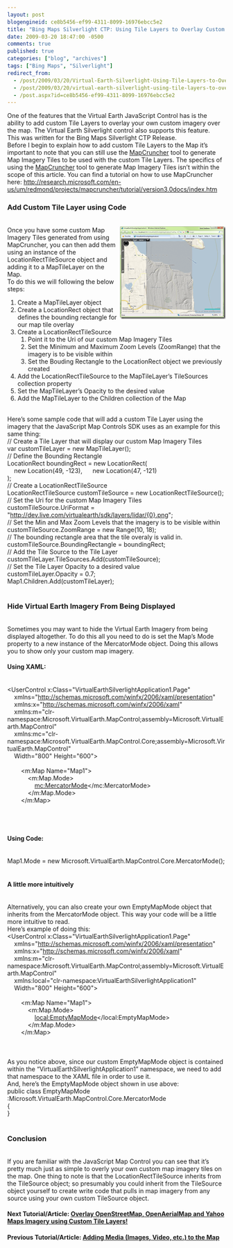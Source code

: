 ```yaml
---
layout: post
blogengineid: ce8b5456-ef99-4311-8099-16976ebcc5e2
title: "Bing Maps Silverlight CTP: Using Tile Layers to Overlay Custom Map Imagery"
date: 2009-03-20 18:47:00 -0500
comments: true
published: true
categories: ["blog", "archives"]
tags: ["Bing Maps", "Silverlight"]
redirect_from: 
  - /post/2009/03/20/Virtual-Earth-Silverlight-Using-Tile-Layers-to-Overlay-Custom-Map-Imagery
  - /post/2009/03/20/virtual-earth-silverlight-using-tile-layers-to-overlay-custom-map-imagery
  - /post.aspx?id=ce8b5456-ef99-4311-8099-16976ebcc5e2
---
```

<!-- more -->

One of the features that the Virtual Earth JavaScript Control has is the ability to add custom Tile Layers to overlay your own custom imagery over the map. The Virtual Earth Silverlight control also supports this feature.  
This was written for the Bing Maps Silverlight CTP Release.  
Before I begin to explain how to add custom Tile Layers to the Map it’s important to note that you can still use the <a href="http://dev.live.com/virtualearth/mapcruncher/" target="_blank">MapCruncher</a> tool to generate Map Imagery Tiles to be used with the custom Tile Layers. The specifics of using the <a href="http://dev.live.com/virtualearth/mapcruncher/" target="_blank">MapCruncher</a> tool to generate Map Imagery Tiles isn’t within the scope of this article. You can find a tutorial on how to use MapCruncher here: <a title="http://research.microsoft.com/en-us/um/redmond/projects/mapcruncher/tutorial/version3.0docs/index.htm" href="http://research.microsoft.com/en-us/um/redmond/projects/mapcruncher/tutorial/version3.0docs/index.htm">http://research.microsoft.com/en-us/um/redmond/projects/mapcruncher/tutorial/version3.0docs/index.htm</a>  <h3>Add Custom Tile Layer using Code</h3>  
<a href="/images/posts/VEJS_006_CustomTileLayer.png"><img style="border-right-width: 0px; display: inline; border-top-width: 0px; border-bottom-width: 0px; border-left-width: 0px" title="VEJS_006_CustomTileLayer" border="0" alt="VEJS_006_CustomTileLayer" align="right" src="/images/posts/VEJS_006_CustomTileLayer_thumb.png" width="244" height="214" /></a>Once you have some custom Map Imagery Tiles generated from using MapCruncher, you can then add them using an instance of the LocationRectTileSource object and adding it to a MapTileLayer on the Map.  
To do this we will following the below steps:  <ol>   <li>Create a MapTileLayer object </li>    <li>Create a LocationRect object that defines the bounding rectangle for our map tile overlay </li>    <li>Create a LocationRectTileSource      <ol>       <li>Point it to the Uri of our custom Map Imagery Tiles </li>        <li>Set the Minimum and Maximum Zoom Levels (ZoomRange) that the imagery is to be visible within </li>        <li>Set the Bouding Rectangle to the LocationRect object we previously created </li>     </ol>   </li>    <li>Add the LocationRectTileSource to the MapTileLayer’s TileSources collection property </li>    <li>Set the MapTileLayer’s Opacity to the desired value </li>    <li>Add the MapTileLayer to the Children collection of the Map </li> </ol>  
Here’s some sample code that will add a custom Tile Layer using the imagery that the JavaScript Map Controls SDK uses as an example for this same thing:  
// Create a Tile Layer that will display our custom Map Imagery Tiles    
var customTileLayer = new MapTileLayer();  
// Define the Bounding Rectangle    
LocationRect boundingRect = new LocationRect(     
&#160;&#160;&#160; new Location(49, -123),&#160; 
&#160;&#160;&#160; new Location(47, -121)     
);  
// Create a LocationRectTileSource    
LocationRectTileSource customTileSource = new LocationRectTileSource();  
// Set the Uri for the custom Map Imagery Tiles    
customTileSource.UriFormat = &quot;http://dev.live.com/virtualearth/sdk/layers/lidar/{0}.png&quot;;  
// Set the Min and Max Zoom Levels that the imagery is to be visible within    
customTileSource.ZoomRange = new Range<double>(10, 18);  
// The bounding rectangle area that the tile overaly is valid in.    
customTileSource.BoundingRectangle = boundingRect;  
// Add the Tile Source to the Tile Layer    
customTileLayer.TileSources.Add(customTileSource);  
// Set the Tile Layer Opacity to a desired value    
customTileLayer.Opacity = 0.7;  
Map1.Children.Add(customTileLayer);  
&#160;  <h3>Hide Virtual Earth Imagery From Being Displayed</h3>  
Sometimes you may want to hide the Virtual Earth Imagery from being displayed altogether. To do this all you need to do is set the Map’s Mode property to a new instance of the MercatorMode object. Doing this allows you to show only your custom map imagery.  <h4>Using XAML:</h4>  
<UserControl x:Class=&quot;VirtualEarthSilverlightApplication1.Page&quot;    
&#160;&#160;&#160; xmlns=&quot;http://schemas.microsoft.com/winfx/2006/xaml/presentation&quot;     
&#160;&#160;&#160; xmlns:x=&quot;http://schemas.microsoft.com/winfx/2006/xaml&quot;     
&#160;&#160;&#160; xmlns:m=&quot;clr-namespace:Microsoft.VirtualEarth.MapControl;assembly=Microsoft.VirtualEarth.MapControl&quot;     
&#160;&#160;&#160; xmlns:mc=&quot;clr-namespace:Microsoft.VirtualEarth.MapControl.Core;assembly=Microsoft.VirtualEarth.MapControl&quot;     
&#160;&#160;&#160; Width=&quot;800&quot; Height=&quot;600&quot;>     
&#160;&#160;&#160; <Grid x:Name=&quot;LayoutRoot&quot; Background=&quot;White&quot;>     
&#160;&#160;&#160;&#160;&#160;&#160;&#160; <m:Map Name=&quot;Map1&quot;>     
&#160;&#160;&#160;&#160;&#160;&#160;&#160;&#160;&#160;&#160;&#160; <m:Map.Mode>     
&#160;&#160;&#160;&#160;&#160;&#160;&#160;&#160;&#160;&#160;&#160;&#160;&#160;&#160;&#160; <mc:MercatorMode></mc:MercatorMode>     
&#160;&#160;&#160;&#160;&#160;&#160;&#160;&#160;&#160;&#160;&#160; </m:Map.Mode>     
&#160;&#160;&#160;&#160;&#160;&#160;&#160; </m:Map>     
&#160;&#160;&#160; </Grid>     
</UserControl>  
&#160;  <h4>Using Code:</h4>  
Map1.Mode = new Microsoft.VirtualEarth.MapControl.Core.MercatorMode();  
&#160;  <h4>A little more intuitively</h4>  
Alternatively, you can also create your own EmptyMapMode object that inherits from the MercatorMode object. This way your code will be a little more intuitive to read.  
Here’s example of doing this:  
<UserControl x:Class=&quot;VirtualEarthSilverlightApplication1.Page&quot;    
&#160;&#160;&#160; xmlns=&quot;http://schemas.microsoft.com/winfx/2006/xaml/presentation&quot;     
&#160;&#160;&#160; xmlns:x=&quot;http://schemas.microsoft.com/winfx/2006/xaml&quot;     
&#160;&#160;&#160; xmlns:m=&quot;clr-namespace:Microsoft.VirtualEarth.MapControl;assembly=Microsoft.VirtualEarth.MapControl&quot;     
&#160;&#160;&#160; xmlns:local=&quot;clr-namespace:VirtualEarthSilverlightApplication1&quot;     
&#160;&#160;&#160; Width=&quot;800&quot; Height=&quot;600&quot;>     
&#160;&#160;&#160; <Grid x:Name=&quot;LayoutRoot&quot; Background=&quot;White&quot;>     
&#160;&#160;&#160;&#160;&#160;&#160;&#160; <m:Map Name=&quot;Map1&quot;>     
&#160;&#160;&#160;&#160;&#160;&#160;&#160;&#160;&#160;&#160;&#160; <m:Map.Mode>     
&#160;&#160;&#160;&#160;&#160;&#160;&#160;&#160;&#160;&#160;&#160;&#160;&#160;&#160;&#160; <local:EmptyMapMode></local:EmptyMapMode>     
&#160;&#160;&#160;&#160;&#160;&#160;&#160;&#160;&#160;&#160;&#160; </m:Map.Mode>     
&#160;&#160;&#160;&#160;&#160;&#160;&#160; </m:Map>     
&#160;&#160;&#160; </Grid>     
</UserControl>  
&#160;  
As you notice above, since our custom EmptyMapMode object is contained within the “VirtualEarthSilverlightApplication1” namespace, we need to add that namespace to the XAML file in order to use it.  
And, here’s the EmptyMapMode object shown in use above:  
public class EmptyMapMode :Microsoft.VirtualEarth.MapControl.Core.MercatorMode    
{     
}  
&#160;  <h3>Conclusion</h3>  
If you are familiar with the JavaScript Map Control you can see that it’s pretty much just as simple to overly your own custom map imagery tiles on the map. One thing to note is that the LocationRectTileSource inherits from the TileSource object; so presumably you could inherit from the TileSource object yourself to create write code that pulls in map imagery from any source using your own custom TileSource object.  <h4>Next Tutorial/Article: <a href="/post.aspx?id=88a585cd-f90a-40e1-963d-ca1932ce2535">Overlay OpenStreetMap, OpenAerialMap and Yahoo Maps Imagery using Custom Tile Layers!</a></h4>  <h4>Previous Tutorial/Article: <a href="/post.aspx?id=2c25c9bc-e290-41e4-9a03-daa75a912c63">Adding Media (Images, Video, etc.) to the Map</a></h4>
